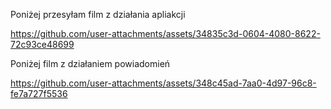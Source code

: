 Poniżej przesyłam film z działania apliakcji



https://github.com/user-attachments/assets/34835c3d-0604-4080-8622-72c93ce48699

Poniżej film z działaniem powiadomień



https://github.com/user-attachments/assets/348c45ad-7aa0-4d97-96c8-fe7a727f5536

